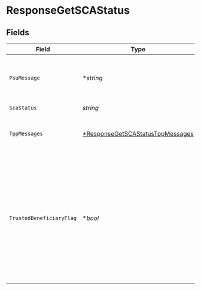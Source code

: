 # ResponseGetSCAStatus


## Fields

| Field                                                                                                                                                                                                          | Type                                                                                                                                                                                                           | Required                                                                                                                                                                                                       | Description                                                                                                                                                                                                    | Example                                                                                                                                                                                                        |
| -------------------------------------------------------------------------------------------------------------------------------------------------------------------------------------------------------------- | -------------------------------------------------------------------------------------------------------------------------------------------------------------------------------------------------------------- | -------------------------------------------------------------------------------------------------------------------------------------------------------------------------------------------------------------- | -------------------------------------------------------------------------------------------------------------------------------------------------------------------------------------------------------------- | -------------------------------------------------------------------------------------------------------------------------------------------------------------------------------------------------------------- |
| `PsuMessage`                                                                                                                                                                                                   | **string*                                                                                                                                                                                                      | :heavy_minus_sign:                                                                                                                                                                                             | Texto enviado al TPP a través del HUB para ser mostrado al PSU.                                                                                                                                                | Mensaje de ejemplo                                                                                                                                                                                             |
| `ScaStatus`                                                                                                                                                                                                    | *string*                                                                                                                                                                                                       | :heavy_check_mark:                                                                                                                                                                                             | Estado SCA                                                                                                                                                                                                     |                                                                                                                                                                                                                |
| `TppMessages`                                                                                                                                                                                                  | [*ResponseGetSCAStatusTppMessages](../../models/shared/responsegetscastatustppmessages.md)                                                                                                                     | :heavy_minus_sign:                                                                                                                                                                                             | Mensaje para el TPP enviado a través del HUB.                                                                                                                                                                  |                                                                                                                                                                                                                |
| `TrustedBeneficiaryFlag`                                                                                                                                                                                       | **bool*                                                                                                                                                                                                        | :heavy_minus_sign:                                                                                                                                                                                             | Con este flag el ASPSP opcionalmente podría comunicar al TPP que el creditor formaba parte del listado de beneficiarios de confianza. Este atributo solo se contiene en caso de un estado final del scaStatus. |                                                                                                                                                                                                                |